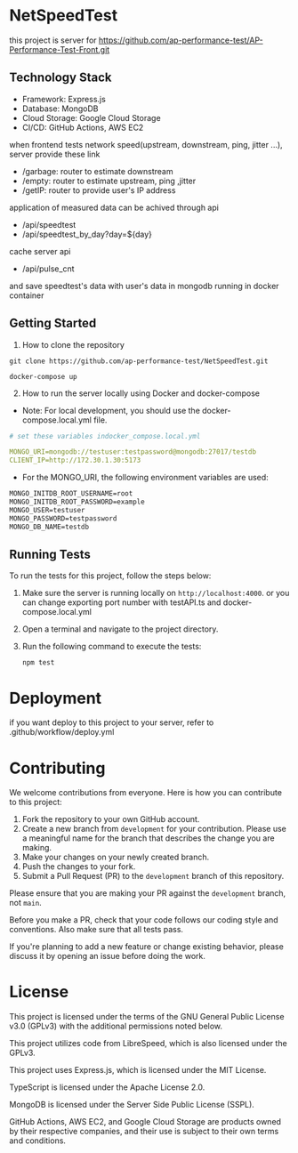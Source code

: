 # NetSpeedTest

this project is server for https://github.com/ap-performance-test/AP-Performance-Test-Front.git

## Technology Stack

- Framework: Express.js
- Database: MongoDB
- Cloud Storage: Google Cloud Storage
- CI/CD: GitHub Actions, AWS EC2

when frontend tests network speed(upstream, downstream, ping, jitter ...), server provide these link

- /garbage: router to estimate downstream
- /empty: router to estimate upstream, ping ,jitter
- /getIP: router to provide user's IP address

application of measured data can be achived through api

- /api/speedtest
- /api/speedtest_by_day?day=${day}

cache server api

- /api/pulse_cnt

and save speedtest's data with user's data in mongodb running in docker container

## Getting Started

1. How to clone the repository

```
git clone https://github.com/ap-performance-test/NetSpeedTest.git

docker-compose up
```

2. How to run the server locally using Docker and docker-compose

- Note: For local development, you should use the docker-compose.local.yml file.

```yml
# set these variables indocker_compose.local.yml

MONGO_URI=mongodb://testuser:testpassword@mongodb:27017/testdb
CLIENT_IP=http://172.30.1.30:5173
```

- For the MONGO_URI, the following environment variables are used:

```dockerfile
MONGO_INITDB_ROOT_USERNAME=root
MONGO_INITDB_ROOT_PASSWORD=example
MONGO_USER=testuser
MONGO_PASSWORD=testpassword
MONGO_DB_NAME=testdb
```

## Running Tests

To run the tests for this project, follow the steps below:

1. Make sure the server is running locally on `http://localhost:4000`.
   or you can change exporting port number with testAPI.ts and docker-compose.local.yml

2. Open a terminal and navigate to the project directory.

3. Run the following command to execute the tests:

   ```shell
   npm test
   ```

# Deployment

if you want deploy to this project to your server, refer to .github/workflow/deploy.yml

# Contributing

We welcome contributions from everyone. Here is how you can contribute to this project:

1. Fork the repository to your own GitHub account.
2. Create a new branch from `development` for your contribution. Please use a meaningful name for the branch that describes the change you are making.
3. Make your changes on your newly created branch.
4. Push the changes to your fork.
5. Submit a Pull Request (PR) to the `development` branch of this repository.

Please ensure that you are making your PR against the `development` branch, not `main`.

Before you make a PR, check that your code follows our coding style and conventions. Also make sure that all tests pass.

If you're planning to add a new feature or change existing behavior, please discuss it by opening an issue before doing the work.

# License

This project is licensed under the terms of the GNU General Public License v3.0 (GPLv3) with the additional permissions noted below.

This project utilizes code from LibreSpeed, which is also licensed under the GPLv3.

This project uses Express.js, which is licensed under the MIT License.

TypeScript is licensed under the Apache License 2.0.

MongoDB is licensed under the Server Side Public License (SSPL).

GitHub Actions, AWS EC2, and Google Cloud Storage are products owned by their respective companies, and their use is subject to their own terms and conditions.

